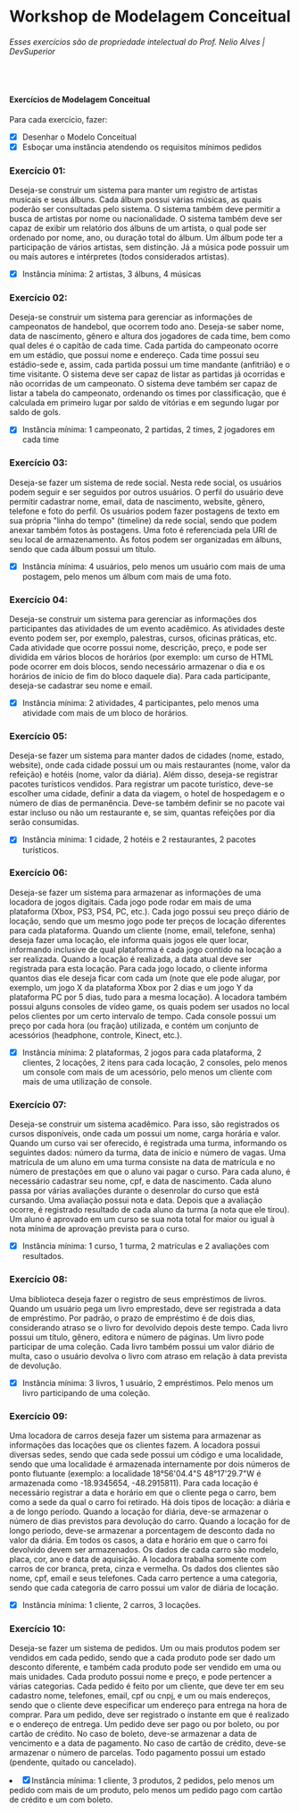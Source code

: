 <h1>Workshop de Modelagem Conceitual</h1>
<h6> <i>Esses exercícios são de propriedade intelectual do Prof. Nelio Alves | DevSuperior</i></h6>
<br />
<h4>Exercícios de Modelagem Conceitual</h4>

<p>Para cada exercício, fazer:</p>

- [x] Desenhar o Modelo Conceitual
- [x] Esboçar uma instância atendendo os requisitos mínimos pedidos

<h3>Exercício 01:</h3> 
<p>Deseja-se construir um sistema para manter um registro de artistas musicais e seus
álbuns. Cada álbum possui várias músicas, as quais poderão ser consultadas pelo sistema. O sistema
também deve permitir a busca de artistas por nome ou nacionalidade. O sistema também deve ser capaz
de exibir um relatório dos álbuns de um artista, o qual pode ser ordenado por nome, ano, ou duração
total do álbum. Um álbum pode ter a participação de vários artistas, sem distinção. Já a música pode
possuir um ou mais autores e intérpretes (todos considerados artistas).</p>

- [x] Instância mínima: 2 artistas, 3 álbuns, 4 músicas

<h3>Exercício 02:</h3> 
<p>Deseja-se construir um sistema para gerenciar as informações de campeonatos de
handebol, que ocorrem todo ano. Deseja-se saber nome, data de nascimento, gênero e altura dos
jogadores de cada time, bem como qual deles é o capitão de cada time. Cada partida do campeonato
ocorre em um estádio, que possui nome e endereço. Cada time possui seu estádio-sede e, assim, cada
partida possui um time mandante (anfitrião) e o time visitante. O sistema deve ser capaz de listar as
partidas já ocorridas e não ocorridas de um campeonato. O sistema deve também ser capaz de listar a
tabela do campeonato, ordenando os times por classificação, que é calculada em primeiro lugar por
saldo de vitórias e em segundo lugar por saldo de gols.</p>

- [x] Instância mínima: 1 campeonato, 2 partidas, 2 times, 2 jogadores em cada time

<h3>Exercício 03:</h3>
<p>Deseja-se fazer um sistema de rede social. Nesta rede social, os usuários podem seguir
e ser seguidos por outros usuários. O perfil do usuário deve permitir cadastrar nome, email, data de
nascimento, website, gênero, telefone e foto do perfil. Os usuários podem fazer postagens de texto em
sua própria "linha do tempo" (timeline) da rede social, sendo que podem anexar também fotos às
postagens. Uma foto é referenciada pela URI de seu local de armazenamento. As fotos podem ser
organizadas em álbuns, sendo que cada álbum possui um título.</p>

- [x] Instância mínima: 4 usuários, pelo menos um usuário com mais de uma postagem, pelo menos um
álbum com mais de uma foto.

<h3>Exercício 04:</h3>
<p>Deseja-se construir um sistema para gerenciar as informações dos participantes das
atividades de um evento acadêmico. As atividades deste evento podem ser, por exemplo, palestras,
cursos, oficinas práticas, etc. Cada atividade que ocorre possui nome, descrição, preço, e pode ser
dividida em vários blocos de horários (por exemplo: um curso de HTML pode ocorrer em dois blocos, 
sendo necessário armazenar o dia e os horários de início de fim do bloco daquele dia). Para cada
participante, deseja-se cadastrar seu nome e email.</p>

- [x] Instância mínima: 2 atividades, 4 participantes, pelo menos uma atividade com mais de um bloco de
horários.

<h3>Exercício 05:</h3>
<p>Deseja-se fazer um sistema para manter dados de cidades (nome, estado, website), onde
cada cidade possui um ou mais restaurantes (nome, valor da refeição) e hotéis (nome, valor da diária).
Além disso, deseja-se registrar pacotes turísticos vendidos. Para registrar um pacote turístico, deve-se
escolher uma cidade, definir a data da viagem, o hotel de hospedagem e o número de dias de
permanência. Deve-se também definir se no pacote vai estar incluso ou não um restaurante e, se sim,
quantas refeições por dia serão consumidas.</p>

- [x] Instância mínima: 1 cidade, 2 hotéis e 2 restaurantes, 2 pacotes turísticos.

<h3>Exercício 06:</h3>
<p>Deseja-se fazer um sistema para armazenar as informações de uma locadora de jogos
digitais. Cada jogo pode rodar em mais de uma plataforma (Xbox, PS3, PS4, PC, etc.). Cada jogo
possui seu preço diário de locação, sendo que um mesmo jogo pode ter preços de locação diferentes
para cada plataforma. Quando um cliente (nome, email, telefone, senha) deseja fazer uma locação, ele
informa quais jogos ele quer locar, informando inclusive de qual plataforma é cada jogo contido na
locação a ser realizada. Quando a locação é realizada, a data atual deve ser registrada para esta locação.
Para cada jogo locado, o cliente informa quantos dias ele deseja ficar com cada um (note que ele pode
alugar, por exemplo, um jogo X da plataforma Xbox por 2 dias e um jogo Y da plataforma PC por 5
dias, tudo para a mesma locação). A locadora também possui alguns consoles de vídeo game, os quais
podem ser usados no local pelos clientes por um certo intervalo de tempo. Cada console possui um
preço por cada hora (ou fração) utilizada, e contém um conjunto de acessórios (headphone, controle,
Kinect, etc.).</p>

- [x] Instância mínima: 2 plataformas, 2 jogos para cada plataforma, 2 clientes, 2 locações, 2 itens para cada locação, 2
consoles, pelo menos um console com mais de um acessório, pelo menos um cliente com mais de uma utilização de console.

<h3>Exercício 07:</h3>
<p>Deseja-se construir um sistema acadêmico. Para isso, são registrados os cursos
disponíveis, onde cada um possui um nome, carga horária e valor. Quando um curso vai ser oferecido,
é registrada uma turma, informando os seguintes dados: número da turma, data de início e número de
vagas. Uma matrícula de um aluno em uma turma consiste na data de matrícula e no número de
prestações em que o aluno vai pagar o curso. Para cada aluno, é necessário cadastrar seu nome, cpf, e
data de nascimento. Cada aluno passa por várias avaliações durante o desenrolar do curso que está
cursando. Uma avaliação possui nota e data. Depois que a avaliação ocorre, é registrado resultado de
cada aluno da turma (a nota que ele tirou). Um aluno é aprovado em um curso se sua nota total for
maior ou igual à nota mínima de aprovação prevista para o curso.</p>

- [x] Instância mínima: 1 curso, 1 turma, 2 matrículas e 2 avaliações com resultados.

<h3>Exercício 08:</h3>
<p>Uma biblioteca deseja fazer o registro de seus empréstimos de livros. Quando um usuário
pega um livro emprestado, deve ser registrada a data de empréstimo. Por padrão, o prazo de empréstimo
é de dois dias, considerando atraso se o livro for devolvido depois deste tempo. Cada livro possui um
título, gênero, editora e número de páginas. Um livro pode participar de uma coleção. Cada livro
também possui um valor diário de multa, caso o usuário devolva o livro com atraso em relação à data
prevista de devolução.</p>

- [x] Instância mínima: 3 livros, 1 usuário, 2 empréstimos. Pelo menos um livro participando de uma coleção.

<h3>Exercício 09:</h3>
<p>Uma locadora de carros deseja fazer um sistema para armazenar as informações das
locações que os clientes fazem. A locadora possui diversas sedes, sendo que cada sede possui um 
código e uma localidade, sendo que uma localidade é armazenada internamente por dois números de
ponto flutuante (exemplo: a localidade 18°56'04.4"S 48°17'29.7"W é armazenada como -18.9345654,
-48.2915811). Para cada locação é necessário registrar a data e horário em que o cliente pega o carro,
bem como a sede da qual o carro foi retirado. Há dois tipos de locação: a diária e a de longo período.
Quando a locação for diária, deve-se armazenar o número de dias previstos para devolução do carro.
Quando a locação for de longo período, deve-se armazenar a porcentagem de desconto dada no valor
da diária. Em todos os casos, a data e horário em que o carro foi devolvido devem ser armazenados.
Os dados de cada carro são modelo, placa, cor, ano e data de aquisição. A locadora trabalha somente
com carros de cor branca, preta, cinza e vermelha. Os dados dos clientes são nome, cpf, email e seus
telefones. Cada carro pertence a uma categoria, sendo que cada categoria de carro possui um valor de
diária de locação.</p>

- [x] Instância mínima: 1 cliente, 2 carros, 3 locações.

<h3>Exercício 10:</h3>
<p>Deseja-se fazer um sistema de pedidos. Um ou mais produtos podem ser vendidos em
cada pedido, sendo que a cada produto pode ser dado um desconto diferente, e também cada produto
pode ser vendido em uma ou mais unidades. Cada produto possui nome e preço, e pode pertencer a
várias categorias. Cada pedido é feito por um cliente, que deve ter em seu cadastro nome, telefones,
email, cpf ou cnpj, e um ou mais endereços, sendo que o cliente deve especificar um endereço para
entrega na hora de comprar. Para um pedido, deve ser registrado o instante em que é realizado e o
endereço de entrega. Um pedido deve ser pago ou por boleto, ou por cartão de crédito. No caso de
boleto, deve-se armazenar a data de vencimento e a data de pagamento. No caso de cartão de crédito,
deve-se armazenar o número de parcelas. Todo pagamento possui um estado (pendente, quitado ou
cancelado).</p.

- [x] Instância mínima: 1 cliente, 3 produtos, 2 pedidos, pelo menos um pedido com mais de um produto,
pelo menos um pedido pago com cartão de crédito e um com boleto. 

